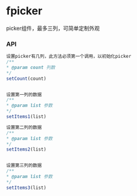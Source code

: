 # fpicker

picker组件，最多三列，可简单定制外观

### API

```js
设置picker有几列，此方法必须第一个调用，以初始化picker
/**
* @param count 列数
*/
setCount(count)


设置第一列的数据
/**
* @param list 参数
*/
setItems1(list)

设置第二列的数据
/**
* @param list 参数
*/
setItems2(list)


设置第三列的数据
/**
* @param list 参数
*/
setItems3(list)
```



